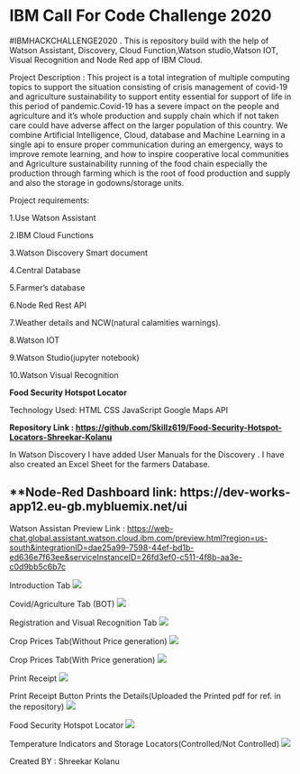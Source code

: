 # IBM Call For Code Challenge 2020
#IBMHACKCHALLENGE2020 . This is repository build with the help of Watson Assistant, Discovery, Cloud Function,Watson studio,Watson IOT, Visual Recognition and Node Red app of IBM Cloud.

Project Description : This project is a total integration of multiple computing topics to support the situation consisting of crisis management of covid-19 and agriculture sustainability to support entity essential for support of life in this period of pandemic.Covid-19 has a severe impact on the people and agriculture and it’s whole production and supply chain which if not taken care could have adverse affect on the larger population of this country. We combine Artificial Intelligence, Cloud, database and Machine Learning in a single api to ensure proper communication during an emergency, ways to improve remote learning, and how to inspire cooperative local communities and Agriculture sustainability running of the food chain especially the production through farming which is the root of food production and supply and also the storage in godowns/storage units.


Project requirements:

1.Use Watson Assistant

2.IBM Cloud Functions 

3.Watson Discovery Smart document

4.Central Database 

5.Farmer’s database 

6.Node Red Rest API

7.Weather details and NCW(natural calamities warnings).

8.Watson IOT

9.Watson Studio(jupyter notebook)

10.Watson Visual Recognition


**Food Security Hotspot Locator**

Technology Used:
HTML
CSS
JavaScript
Google Maps API

**Repository Link : https://github.com/Skillz619/Food-Security-Hotspot-Locators-Shreekar-Kolanu**

In Watson Discovery I have added  User Manuals for the Discovery .
I have also created an Excel Sheet for the farmers Database.



<h2>**Node-Red Dashboard link: https://dev-works-app12.eu-gb.mybluemix.net/ui</h2>

Watson Assistan Preview Link : https://web-chat.global.assistant.watson.cloud.ibm.com/preview.html?region=us-south&integrationID=dae25a99-7598-44ef-bd1b-ed636e7f63ee&serviceInstanceID=26fd3ef0-c511-4f8b-aa3e-c0d9bb5c6b7c



Introduction Tab
![](https://github.com/Skillz619/IBM-Call-for-Code-Challenge-shreekar-kolanu/blob/master/Tabs%20Imgs/Tab-1.png)

Covid/Agriculture Tab (BOT)
![](https://github.com/Skillz619/IBM-Call-for-Code-Challenge-shreekar-kolanu/blob/master/Tabs%20Imgs/Tab-2.png)

Registration and Visual Recognition Tab
![](https://github.com/Skillz619/IBM-Call-for-Code-Challenge-shreekar-kolanu/blob/master/Tabs%20Imgs/Tab-3.png)

Crop Prices Tab(Without Price generation)
![](https://github.com/Skillz619/IBM-Call-for-Code-Challenge-shreekar-kolanu/blob/master/Tabs%20Imgs/Tab-4%20p1.png)

Crop Prices Tab(With Price generation)
![](https://github.com/Skillz619/IBM-Call-for-Code-Challenge-shreekar-kolanu/blob/master/Tabs%20Imgs/Tab-4%20p2.png)

Print Receipt
![](https://github.com/Skillz619/IBM-Call-for-Code-Challenge-shreekar-kolanu/blob/master/Tabs%20Imgs/Tab-5.png)

Print Receipt Button Prints the Details(Uploaded the Printed pdf for ref. in the repository)
![](https://github.com/Skillz619/IBM-Call-for-Code-Challenge-shreekar-kolanu/blob/master/Tabs%20Imgs/Tab-5%20print.png)

Food Security Hotspot Locator
![](https://github.com/Skillz619/IBM-Call-for-Code-Challenge-shreekar-kolanu/blob/master/Tabs%20Imgs/Tab-6.png)

Temperature Indicators and Storage Locators(Controlled/Not Controlled)
![](https://github.com/Skillz619/IBM-Call-for-Code-Challenge-shreekar-kolanu/blob/master/Tabs%20Imgs/Tab-7.png)


Created BY : Shreekar Kolanu 


